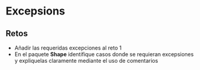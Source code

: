 # Excepsions
## Retos
- Añadir las requeridas excepciones al reto 1
- En el paquete **Shape** identifique casos donde se requieran excepsiones y expliquelas claramente mediante el uso de comentarios
